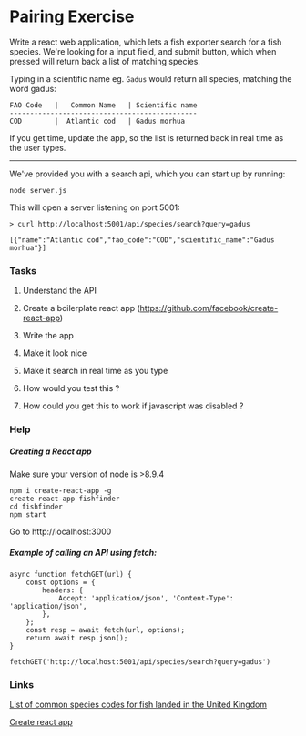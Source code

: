 # Pairing Exercise

Write a react web application, which lets a fish exporter search for a fish species. We're looking for a input field, 
and submit button, which when pressed will return back a list of matching species.

Typing in a scientific name eg. `Gadus`  would return all species, matching the word gadus:

```
FAO Code   |   Common Name   | Scientific name
----------------------------------------------
COD        |  Atlantic cod   | Gadus morhua
```   

If you get time, update the app, so the list is returned back in real time as the user types.

---


We've provided you with a search api, which you can start up by running:

```
node server.js
```

This will open a server listening on port 5001:

```
> curl http://localhost:5001/api/species/search?query=gadus

[{"name":"Atlantic cod","fao_code":"COD","scientific_name":"Gadus morhua"}]
```



### Tasks

1) Understand the API

2) Create a boilerplate react app (https://github.com/facebook/create-react-app)

3) Write the app

4) Make it look nice

5) Make it search in real time as you type

6) How would you test this ?

7) How could you get this to work if javascript was disabled ?



### Help

##### Creating a React app

Make sure your version of node is >8.9.4
```
npm i create-react-app -g
create-react-app fishfinder
cd fishfinder
npm start
```

Go to http://localhost:3000


##### Example of calling an API using fetch:

```
async function fetchGET(url) {
    const options = {
        headers: {
            Accept: 'application/json', 'Content-Type': 'application/json',
        },
    };
    const resp = await fetch(url, options);
    return await resp.json();
}

fetchGET('http://localhost:5001/api/species/search?query=gadus')

```


### Links

[List of common species codes for fish landed in the United Kingdom](https://www.gov.uk/government/publications/buyers-and-sellers-of-first-sale-fish-and-submission-of-sales-notes/list-of-common-species-codes-for-fish-landed-in-the-united-kingdom)

[Create react app](https://github.com/facebook/create-react-app)






 
